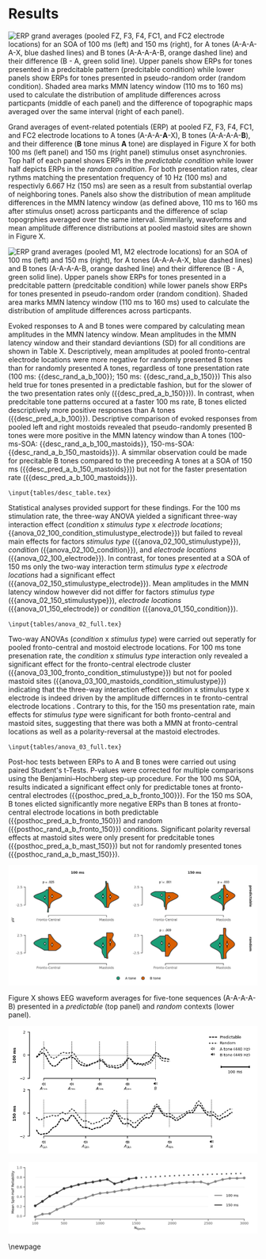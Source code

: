 # Results

![ERP grand averages (pooled FZ, F3, F4, FC1, and FC2 electrode locations) for an SOA of 100 ms (left) and 150 ms (right), for A tones (A-A-A-**A**-X, blue dashed lines) and B tones (A-A-A-A-**B**, orange dashed line) and their difference (B - A, green solid line). Upper panels show ERPs for tones presented in a predcitable pattern (*predcitable condition*) while lower panels show ERPs for tones presented in pseudo-random order (*random condition*). Shaded area marks MMN latency window (110 ms to 160 ms) used to calculate the distribution of amplitude differences across particpants (middle of each panel) and the difference of topographic maps averaged over the same interval (right of each panel).](figures/fig_fronto.png)

Grand averages of event-related potentials (ERP) at pooled FZ, F3, F4, FC1, and FC2 electrode locations to A tones (A-A-A-**A**-X), B tones (A-A-A-A-**B**), and their difference (**B** tone minus **A** tone) are displayed in Figure X for both 100 ms (left panel) and 150 ms (right panel) stimulus onset asynchronies. Top half of each panel shows ERPs in the *predictable condition* while lower half depicts ERPs in the *random condition*. For both presentation rates, clear rythms matching the presentation frequency of 10 Hz (100 ms) and respectivly 6.667 Hz (150 ms) are seen as a result from substantial overlap of neighboring tones. Panels also show the distribution of mean amplitude differences in the MMN latency window  (as defined above, 110 ms to 160 ms after stimulus onset) across particpants and the difference of sclap topogrphies averaged over the same interval. Simmilarly, waveforms and mean amplitude difference distributions at pooled mastoid sites are shown in Figure X.

![ERP grand averages (pooled M1, M2 electrode locations) for an SOA of 100 ms (left) and 150 ms (right), for A tones (A-A-A-**A**-X, blue dashed lines) and B tones (A-A-A-A-**B**, orange dashed line) and their difference (B - A, green solid line). Upper panels show ERPs for tones presented in a predcitable pattern (*predcitable condition*) while lower panels show ERPs for tones presented in pseudo-random order (*random condition*). Shaded area marks MMN latency window (110 ms to 160 ms) used to calculate the distribution of amplitude differences across particpants.](figures/fig_mastoids.png)

Evoked responses to A and B tones were compared by calculating mean amplitudes in the MMN latency window. Mean amplitudes in the MMN latency window and their standard deviantions (SD) for all conditions are shown in Table X. Descriptively, mean amplitudes at pooled fronto-central electrode locations were more negative for randomly presented B tones than for randomly presented A tones, regardless of tone presentation rate (100 ms: {{desc_rand_a_b_100}}; 150 ms: {{desc_rand_a_b_150}}) This also held true for tones presented in a predictable fashion, but for the slower of the two presentation rates only ({{desc_pred_a_b_150}})). In contrast, when predcitable tone patterns occured at a faster 100 ms rate, B tones elicted descriptively more positive responses than A tones ({{desc_pred_a_b_100}}).  Descriptive comparison of evoked responses from pooled left and right mostoids revealed that pseudo-randomly presented B tones were more positive in the MMN latency window than A tones (100-ms-SOA: {{desc_rand_a_b_100_mastoids}}, 150-ms-SOA: {{desc_rand_a_b_150_mastoids}}). A simmilar observation could be made for precitable B tones compared to the preceeding A tones at a SOA of 150 ms ({{desc_pred_a_b_150_mastoids}})) but not for the faster presentation rate ({{desc_pred_a_b_100_mastoids}}). 

```{=latex}
\input{tables/desc_table.tex}
```
Statistical analyses provided support for these findings. For the 100 ms stimulation rate, the three-way ANOVA yielded a significant three-way interaction effect (*condition* x *stimulus type* x *electrode locations*; {{anova_02_100_condition_stimulustype_electrode}}) but failed to reveal main effects for factors *stimulus type* ({{anova_02_100_stimulustype}}), *condition* ({{anova_02_100_condition}}), and *electrode locations* ({{anova_02_100_electrode}}). In contrast, for tones presented at a SOA of 150 ms only the two-way interaction term *stimulus type* x *electrode locations* had a significant effect ({{anova_02_150_stimulustype_electrode}}). Mean amplitudes in the MMN latency window however did not differ for factors *stimulus type* ({{anova_02_150_stimulustype}}), *electrode locations* ({{anova_01_150_electrode}) or *condition* ({{anova_01_150_condition}}).

```{=latex}
\input{tables/anova_02_full.tex}
```

Two-way ANOVAs (*condition* x *stimulus type*) were carried out seperatly for pooled fronto-central and mostoid electrode locations. For 100 ms tone presenation rate, the *condition* x *stimulus type* interaction only revealed a significant effect for the fronto-central electrode cluster  ({{anova_03_100_fronto_condition_stimulustype}}) but not for pooled mastoid sites ({{anova_03_100_mastoids_condition_stimulustype}}) indicating that the three-way interaction effect condition x stimulus type x electrode is indeed driven by the amplitude differnces in te fronto-central electrode locations . Contrary to this, for the 150 ms presentation rate, main effects for *stimulus type* were significant for both fronto-central and mastoid sites, suggesting that there was both a MMN at fronto-central locations as well as a polarity-reversal at the mastoid electrodes.

```{=latex}
\input{tables/anova_03_full.tex}
```
Post-hoc tests between ERPs to A and B tones were carried out using paired Student's t-Tests. P-values were corrected for multiple comparisons using the Benjamini–Hochberg step-up procedure. For the 100 ms SOA, results indicated a significant effect only for predictable tones at fronto-central electrodes ({{posthoc_pred_a_b_fronto_100}}). For the 150 ms SOA, B tones elicted significantly more negative ERPs than B tones at fronto-central electrode locations in both predictable ({{posthoc_pred_a_b_fronto_150}}) and random ({{posthoc_rand_a_b_fronto_150}}) conditions. Significant polarity reversal effects at mastoid sites were only present for predcitable tones ({{posthoc_pred_a_b_mast_150}}) but not for randomly presented tones ({{posthoc_rand_a_b_mast_150}}).

![Averaged voltages in the MMN latency window for pooled fronto-central and mastoid electrodes. Colored areas show sample probability density function for A tones (green) and B tones (red). White diamonds indicate estimated population mean, vertical bars represent 95%-conficence interval. Only Benjamini-Hochberg-corrected  p-values $< 0.05$ are shown.](figures/fig_posthoc.png)

Figure X shows EEG waveform averages for five-tone sequences (A-A-A-A-B) presented in a *predictable* (top panel) and *random* contexts (lower panel). 

![EEG waveforms for five-tone sequences presented in an predictable context (dotted line) and pseudo-random condition (dashed line) for 100 ms presentation rate (top panel) and 150 ms presentation rate (lower pabel). Vertical lines indicate tone onset.](figures/fig_sequences.png)

![EEG waveforms for five-tone sequences presented in an predictable context (dotted line) and pseudo-random condition (dashed line) for 100 ms presentation rate (top panel) and 150 ms presentation rate (lower pabel). Vertical lines indicate tone onset.](figures/fig_subsample_rel.png)


\newpage




